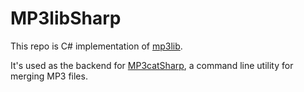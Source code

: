 # MP3libSharp  

This repo is C# implementation of [mp3lib](https://github.com/dmulholl/mp3lib).  

It's used as the backend for [MP3catSharp](https://github.com/fysh711426/MP3catSharp), a command line utility for merging MP3 files.  